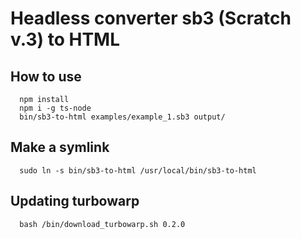 # Headless converter sb3 (Scratch v.3) to HTML

## How to use

      npm install
      npm i -g ts-node
      bin/sb3-to-html examples/example_1.sb3 output/

## Make a symlink

      sudo ln -s bin/sb3-to-html /usr/local/bin/sb3-to-html

## Updating turbowarp

      bash /bin/download_turbowarp.sh 0.2.0

